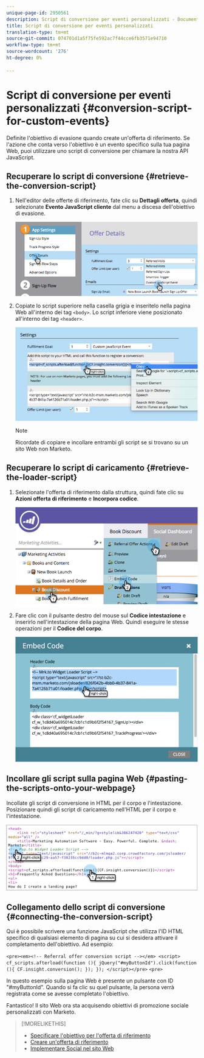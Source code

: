 ```yaml
---
unique-page-id: 2950561
description: Script di conversione per eventi personalizzati - Documenti Marketo - Documentazione prodotto
title: Script di conversione per eventi personalizzati
translation-type: tm+mt
source-git-commit: 074701d1a5f75fe592ac7f44cce6fb3571e94710
workflow-type: tm+mt
source-wordcount: '276'
ht-degree: 0%

---
```



# Script di conversione per eventi personalizzati {#conversion-script-for-custom-events}

Definite l&#39;obiettivo di evasione quando create un&#39;offerta di riferimento. Se l&#39;azione che conta verso l&#39;obiettivo è un evento specifico sulla tua pagina Web, puoi utilizzare uno script di conversione per chiamare la nostra API JavaScript.

## Recuperare lo script di conversione {#retrieve-the-conversion-script}

1. Nell&#39;editor delle offerte di riferimento, fate clic su **Dettagli offerta**, quindi selezionate **Evento JavaScript cliente** dal menu a discesa dell&#39;obiettivo di evasione.

   ![](assets/image2015-4-20-17-3a22-3a15.png)

1. Copiate lo script superiore nella casella grigia e inseritelo nella pagina Web all&#39;interno dei tag `<body>`. Lo script inferiore viene posizionato all&#39;interno dei tag `<header>`.

   ![](assets/image2015-4-20-17-3a29-3a7.png)

   >[!NOTE]
   >
   >Ricordate di copiare e incollare entrambi gli script se si trovano su un sito Web non Marketo.

## Recuperare lo script di caricamento {#retrieve-the-loader-script}

1. Selezionate l&#39;offerta di riferimento dalla struttura, quindi fate clic su **Azioni offerta di riferimento** e **Incorpora codice**.

   ![](assets/image2015-4-20-17-3a34-3a46.png)

1. Fare clic con il pulsante destro del mouse sul **Codice intestazione** e inserirlo nell&#39;intestazione della pagina Web. Quindi eseguire le stesse operazioni per il **Codice del corpo**.

   ![](assets/image2015-4-20-20-3a49-3a19.png)

## Incollare gli script sulla pagina Web {#pasting-the-scripts-onto-your-webpage}

Incollate gli script di conversione in HTML per il corpo e l&#39;intestazione. Posizionare quindi gli script di caricamento nell&#39;HTML per il corpo e l&#39;intestazione.

![](assets/image2015-4-20-21-3a0-3a16.png)

## Collegamento dello script di conversione {#connecting-the-conversion-script}

Qui è possibile scrivere una funzione JavaScript che utilizza l&#39;ID HTML specifico di qualsiasi elemento di pagina su cui si desidera attivare il completamento dell&#39;obiettivo. Ad esempio:

`<pre><em><!-- Referral offer conversion script --></em> <script> cf_scripts.afterload(function (){ jQuery("#myButtonId").click(function (){ CF.insight.conversion(); }); }); </script></pre>` `<pre>`

In questo esempio sulla pagina Web è presente un pulsante con ID &quot;#myButtonId&quot;. Quando si fa clic su quel pulsante, la persona verrà registrata come se avesse completato l&#39;obiettivo.

Fantastico! Il sito Web ora sta acquisendo obiettivi di promozione sociale personalizzati con Marketo.

>[!MORELIKETHIS]
>
>* [Specificare l&#39;obiettivo per l&#39;offerta di riferimento](/help/marketo/product-docs/demand-generation/social/referral-offers/specify-goal-for-referral-offer.md)
>* [Creare un&#39;offerta di riferimento](/help/marketo/product-docs/demand-generation/social/referral-offers/create-a-referral-offer.md)
>* [Implementare Social nel sito Web](/help/marketo/product-docs/demand-generation/social/social-functions/deploy-social-on-your-website.md)

